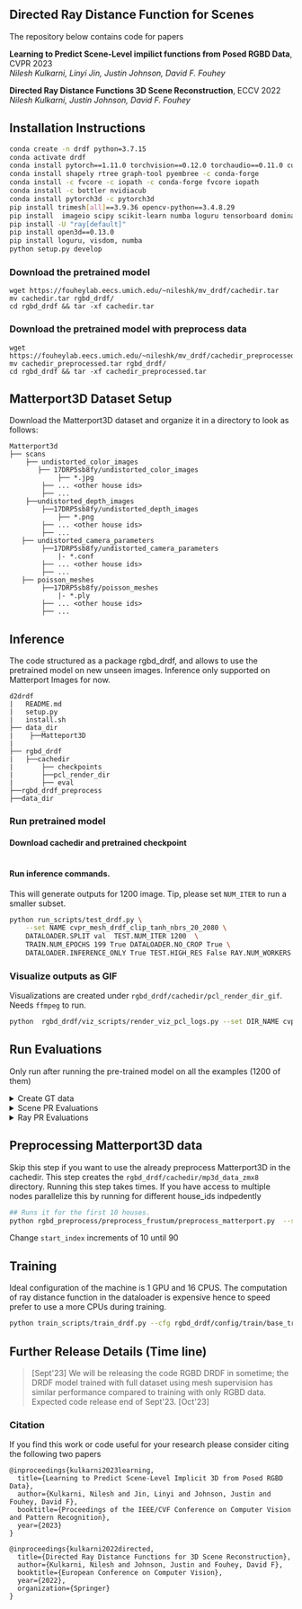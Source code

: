 ## Directed Ray Distance Function for Scenes
The repository below contains code for papers

**Learning to Predict Scene-Level impilict functions from Posed RGBD Data**, CVPR 2023
<br>
*Nilesh Kulkarni, Linyi Jin, Justin Johnson, David F. Fouhey*

**Directed Ray Distance Functions 3D Scene Reconstruction**, ECCV 2022
*Nilesh Kulkarni, Justin Johnson, David F. Fouhey*


## Installation Instructions
```sh
conda create -n drdf python=3.7.15
conda activate drdf
conda install pytorch==1.11.0 torchvision==0.12.0 torchaudio==0.11.0 cudatoolkit=11.3 -c pytorch
conda install shapely rtree graph-tool pyembree -c conda-forge
conda install -c fvcore -c iopath -c conda-forge fvcore iopath
conda install -c bottler nvidiacub
conda install pytorch3d -c pytorch3d
pip install trimesh[all]==3.9.36 opencv-python==3.4.8.29
pip install  imageio scipy scikit-learn numba loguru tensorboard dominate yattag visdom ray scikit-image ipdb
pip install -U "ray[default]"
pip install open3d==0.13.0
pip install loguru, visdom, numba
python setup.py develop
```


### Download the pretrained model 
```
wget https://fouheylab.eecs.umich.edu/~nileshk/mv_drdf/cachedir.tar
mv cachedir.tar rgbd_drdf/
cd rgbd_drdf && tar -xf cachedir.tar
```

### Download the pretrained model with preprocess data
```
wget https://fouheylab.eecs.umich.edu/~nileshk/mv_drdf/cachedir_preprocessed.tar
mv cachedir_preprocessed.tar rgbd_drdf/
cd rgbd_drdf && tar -xf cachedir_preprocessed.tar
```

## Matterport3D Dataset Setup
Download the Matterport3D dataset and organize it in a directory to look as follows:
```
Matterport3d
├── scans
    ├── undistorted_color_images
       ├── 17DRP5sb8fy/undistorted_color_images
            ├── *.jpg
        ├── ... <other house ids>
        ├── ...
    ├──undistorted_depth_images
        ├──17DRP5sb8fy/undistorted_depth_images
            ├── *.png
        ├── ... <other house ids>
        ├── ...
   ├── undistorted_camera_parameters
        ├──17DRP5sb8fy/undistorted_camera_parameters
            |- *.conf
        ├── ... <other house ids>
        ├── ...
   ├── poisson_meshes
        ├──17DRP5sb8fy/poisson_meshes
            |- *.ply
        ├── ... <other house ids>
        ├── ...
```

## Inference
The code structured as a package rgbd_drdf, and allows to use the pretrained model on new unseen images. Inference only supported on Matterport Images for now.
```
d2drdf
|   README.md
|   setup.py
|   install.sh
├── data_dir
|    ├──Matteport3D
|
├── rgbd_drdf
|   ├──cachedir
|       ├── checkpoints
|       ├──pcl_render_dir
|       ├── eval
├──rgbd_drdf_preprocess
├──data_dir

```
### Run pretrained model
#### Download cachedir and pretrained checkpoint 
```

```

#### Run inference commands.
This will generate outputs for 1200 image.  Tip, please set `NUM_ITER` to run a smaller subset.
```sh
python run_scripts/test_drdf.py \
    --set NAME cvpr_mesh_drdf_clip_tanh_nbrs_20_2080 \ 
    DATALOADER.SPLIT val  TEST.NUM_ITER 1200  \
    TRAIN.NUM_EPOCHS 199 True DATALOADER.NO_CROP True \
    DATALOADER.INFERENCE_ONLY True TEST.HIGH_RES False RAY.NUM_WORKERS
```

### Visualize outputs as GIF
Visualizations are created under `rgbd_drdf/cachedir/pcl_render_dir_gif`. Needs `ffmpeg` to run.
```sh
python  rgbd_drdf/viz_scripts/render_viz_pcl_logs.py --set DIR_NAME cvpr_mesh_drdf_clip_tanh_nbrs_20_2080  SPLIT val HIGH_RES False DATASET matterport GIF_OUT False TEST_EPOCH_NUMBER 199
```

## Run Evaluations
Only run after running the pre-trained model on all the examples (1200 of them)
<details>
<summary> Create GT data </summary>

```sh
sh python run_scripts/gt_eval.py  --cfg rgbd_drdf/config/eval_mp3d/mp3d_gt_eval_data.yaml 
```
</details>
<details>
<summary> Scene PR Evaluations </summary>

```sh
python rgbd_drdf/benchmark/evaluate_scene_pr.py  --cfg rgbd_drdf/config/eval_configs/matterport/drdf_1pt0.yaml --set  TEST_EPOCH_NUMBER 199 EVAL_SPLIT val
```
</details>

<details>
<summary> Ray PR Evaluations </summary>

```
python rgbd_drdf/benchmark/evaluate_ray_pr.py  --cfg rgbd_drdf/config/eval_configs/matterport/drdf_1pt0.yaml --set  TEST_EPOCH_NUMBER 199 EVAL_SPLIT val
```
</details>



## Preprocessing Matterport3D data
Skip this step if you want to use the already preprocess Matterport3D in the cachedir. This step creates the `rgbd_drdf/cachedir/mp3d_data_zmx8` directory.  Running this step takes times. If you have access to multiple nodes parallelize this by running for different house_ids indpedently
```sh
## Runs it for the first 10 houses.
python rgbd_preprocess/preprocess_frustum/preprocess_matterport.py  --start_index 0 --end_index 10 
```
Change `start_index` increments of 10 until 90

## Training
Ideal configuration of the machine is 1 GPU and 16 CPUS. The computation of ray distance function in the dataloader is expensive hence to speed prefer to use a more CPUs during training.
```sh
python train_scripts/train_drdf.py --cfg rgbd_drdf/config/train/base_train_drdf.yaml  --set NAME matterport_drdf_model  DATALOADER.DATASET_TYPE matterport TRAIN.NUM_EPOCHS 200 MODEL.ALLOW_CLIPPING  True MODEL.CLIP_ACTIVATION tanh TRAIN.NUM_WORKERS 16
```


## Further Release Details (Time line)
>[Sept'23] We will be releasing the code RGBD DRDF in sometime; the DRDF model trained with full dataset using mesh supervision has similar performance compared to training with only RGBD data. Expected code release end of Sept'23.
>[Oct'23]



### Citation
If you find this work or code useful for your research please consider citing the following two papers
```
@inproceedings{kulkarni2023learning,
  title={Learning to Predict Scene-Level Implicit 3D from Posed RGBD Data},
  author={Kulkarni, Nilesh and Jin, Linyi and Johnson, Justin and Fouhey, David F},
  booktitle={Proceedings of the IEEE/CVF Conference on Computer Vision and Pattern Recognition},
  year={2023}
}
```
```
@inproceedings{kulkarni2022directed,
  title={Directed Ray Distance Functions for 3D Scene Reconstruction},
  author={Kulkarni, Nilesh and Johnson, Justin and Fouhey, David F},
  booktitle={European Conference on Computer Vision},
  year={2022},
  organization={Springer}
}
```

